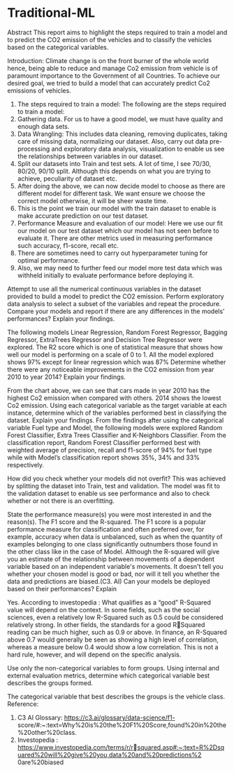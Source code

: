 # Traditional-ML
Abstract
This report aims to highlight the steps required to train a model and to predict the CO2 
emission of the vehicles and to classify the vehicles based on the categorical variables. 

Introduction:
Climate change is on the front burner of the whole world hence, being able to reduce and 
manage Co2 emission from vehicle is of paramount importance to the Government of all
Countries. To achieve our desired goal, we tried to build a model that can accurately predict 
Co2 emissions of vehicles.

1. The steps required to train a model:
The following are the steps required to train a model:
1. Gathering data. For us to have a good model, we must have quality and enough data sets.
2. Data Wrangling: This includes data cleaning, removing duplicates, taking care of missing 
data, normalizing our dataset. Also, carry out data pre-processing and exploratory data 
analysis, visualization to enable us see the relationships between variables in our dataset. 
3. Split our datasets into Train and test sets. A lot of time, I see 70/30, 80/20, 90/10 split. 
Although this depends on what you are trying to achieve, peculiarity of dataset etc.
4. After doing the above, we can now decide model to choose as there are different model for 
different task. We want ensure we choose the correct model otherwise, it will be sheer waste 
time.
5. This is the point we train our model with the train dataset to enable is make accurate 
prediction on our test dataset.
6. Performance Measure and evaluation of our model: Here we use our fit our model on our 
test dataset which our model has not seen before to evaluate it. There are other metrics used 
in measuring performance such accuracy, f1-score, recall etc.
7. There are sometimes need to carry out hyperparameter tuning for optimal performance.
8. Also, we may need to further feed our model more test data which was withheld initially to 
evaluate performance before deploying it.

Attempt to use all the numerical continuous variables in the dataset provided to build a 
model to predict the CO2 emission. Perform exploratory data analysis to select a subset of 
the variables and repeat the procedure. Compare your models and report if there are any 
differences in the models’ performances? Explain your findings.

The following models Linear Regression, Random Forest Regressor, Bagging Regressor, 
ExtraTrees Regressor and Decision Tree Regressor were explored. The R2 score which is one 
of statistical measure that shows how well our model is performing on a scale of 0 to 1. All 
the model explored shows 97% except for linear regression which was 87%
Determine whether there were any noticeable improvements in the CO2 emission from 
year 2010 to year 2014? Explain your findings.

From the chart above, we can see that cars made in year 2010 has the highest Co2 emission 
when compared with others. 2014 shows the lowest Co2 emission.
Using each categorical variable as the target variable at each instance, determine which of 
the variables performed best in classifying the dataset. Explain your findings.
From the findings after using the categorical variable Fuel type and Model, the following 
models were explored Random Forest Classifier, Extra Trees Classifier and K-Neighbors
Classifier. From the classification report, Random Forest Classifier performed best with 
weighted average of precision, recall and f1-score of 94% for fuel type while with Model’s 
classification report shows 35%, 34% and 33% respectively.

How did you check whether your models did not overfit?
This was achieved by splitting the dataset into Train, test and validation. The model was fit to 
the validation dataset to enable us see performance and also to check whether or not there is 
an overfitting.

State the performance measure(s) you were most interested in and the reason(s).
The F1 score and the R-squared. The F1 score is a popular performance measure for 
classification and often preferred over, for example, accuracy when data is unbalanced, such 
as when the quantity of examples belonging to one class significantly outnumbers those 
found in the other class like in the case of Model. Although the R-squared will give you an 
estimate of the relationship between movements of a dependent variable based on an 
independent variable's movements. It doesn't tell you whether your chosen model is good 
or bad, nor will it tell you whether the data and predictions are biased.(C3. AI)
Can your models be deployed based on their performances? Explain

Yes. According to investopedia : What qualifies as a “good” R-Squared value will depend on 
the context. In some fields, such as the social sciences, even a relatively low R-Squared such 
as 0.5 could be considered relatively strong. In other fields, the standards for a good RSquared reading can be much higher, 
such as 0.9 or above. In finance, an R-Squared above 
0.7 would generally be seen as showing a high level of correlation, whereas a measure below 
0.4 would show a low correlation. This is not a hard rule, however, and will depend on the 
specific analysis.

Use only the non-categorical variables to form groups. Using internal and external 
evaluation metrics, determine which categorical variable best describes the groups formed.

The categorical variable that best describes the groups is the vehicle class.
Reference:
1. C3 AI Glossary: https://c3.ai/glossary/data-science/f1-
score/#:~:text=Why%20is%20the%20F1%20Score,found%20in%20the%20other%20class.
2. Investopedia : https://www.investopedia.com/terms/r/rsquared.asp#:~:text=R%2Dsquared%20will%20give%20you,data%20and%20predictions%2
0are%20biased
